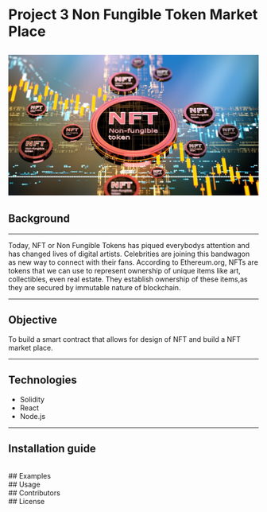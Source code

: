 # **Project 3 Non Fungible Token Market Place**
![NFT](Images/NFT.jpeg)
---
## **Background**
---
Today, NFT or Non Fungible Tokens has piqued everybodys attention and has changed lives of digital artists. Celebrities are joining this bandwagon as new way to connect with their fans. 
According to Ethereum.org, NFTs are tokens that we can use to represent ownership of unique items like art, collectibles, even real estate. They establish ownership of these items,as they are secured by immutable nature of blockchain.

---
## **Objective**

To build a smart contract that allows for design of NFT and build a NFT market place.

---
## **Technologies**
* Solidity
* React
* Node.js
---
## **Installation guide**
<br/>
## Examples
<br/>
## Usage
<br/>
## Contributors
<br/>
## License
<br/>
